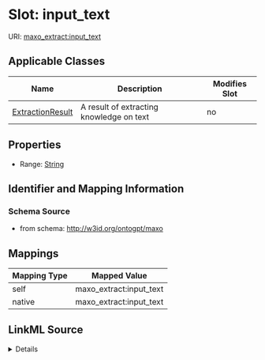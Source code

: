 

# Slot: input_text

URI: [maxo_extract:input_text](http://w3id.org/ontogpt/maxoinput_text)



<!-- no inheritance hierarchy -->





## Applicable Classes

| Name | Description | Modifies Slot |
| --- | --- | --- |
| [ExtractionResult](ExtractionResult.md) | A result of extracting knowledge on text |  no  |







## Properties

* Range: [String](String.md)





## Identifier and Mapping Information







### Schema Source


* from schema: http://w3id.org/ontogpt/maxo




## Mappings

| Mapping Type | Mapped Value |
| ---  | ---  |
| self | maxo_extract:input_text |
| native | maxo_extract:input_text |




## LinkML Source

<details>
```yaml
name: input_text
from_schema: http://w3id.org/ontogpt/maxo
rank: 1000
alias: input_text
owner: ExtractionResult
domain_of:
- ExtractionResult
range: string

```
</details>